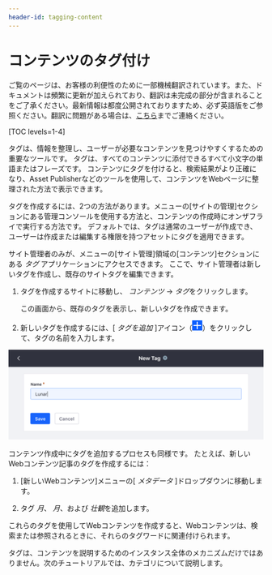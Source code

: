 ```yaml
---
header-id: tagging-content
---
```


# コンテンツのタグ付け

<p class="alert alert-info"><span class="wysiwyg-color-blue120">ご覧のページは、お客様の利便性のために一部機械翻訳されています。また、ドキュメントは頻繁に更新が加えられており、翻訳は未完成の部分が含まれることをご了承ください。最新情報は都度公開されておりますため、必ず英語版をご参照ください。翻訳に問題がある場合は、<a href="mailto:support-content-jp@liferay.com">こちら</a>までご連絡ください。</span></p>

[TOC levels=1-4]

タグは、情報を整理し、ユーザーが必要なコンテンツを見つけやすくするための重要なツールです。 タグは、すべてのコンテンツに添付できるすべて小文字の単語またはフレーズです。 コンテンツにタグを付けると、検索結果がより正確になり、Asset Publisherなどのツールを使用して、コンテンツをWebページに整理された方法で表示できます。

タグを作成するには、2つの方法があります。メニューの[サイトの管理]セクションにある管理コンソールを使用する方法と、コンテンツの作成時にオンザフライで実行する方法です。 デフォルトでは、タグは通常のユーザーが作成でき、ユーザーは作成または編集する権限を持つアセットにタグを適用できます。

サイト管理者のみが、メニューの[サイト管理]領域の[コンテンツ]セクションにある *タグ* アプリケーションにアクセスできます。 ここで、サイト管理者は新しいタグを作成し、既存のサイトタグを編集できます。

1.  タグを作成するサイトに移動し、 *コンテンツ* → *タグ*をクリックします。

    この画面から、既存のタグを表示し、新しいタグを作成できます。

2.  新しいタグを作成するには、[ *タグを追加* ]アイコン（![Add Tag](../../../images/icon-add.png)）をクリックして、タグの名前を入力します。

![図1：タグの追加インターフェイスは非常にシンプルで、タグの名前のみが必要です。](../../../images/new-tag-interface.png)

コンテンツ作成中にタグを追加するプロセスも同様です。 たとえば、新しいWebコンテンツ記事のタグを作成するには：

1.  [新しいWebコンテンツ]メニューの[ *メタデータ* ]ドロップダウンに移動します。

2.  タグ *月*、 *月*、および *壮観*を追加します。

これらのタグを使用してWebコンテンツを作成すると、Webコンテンツは、検索または参照されるときに、それらのタグワードに関連付けられます。

タグは、コンテンツを説明するためのインスタンス全体のメカニズムだけではありません。次のチュートリアルでは、カテゴリについて説明します。
